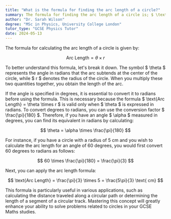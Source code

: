 ```yaml
---
title: "What is the formula for finding the arc length of a circle?"
summary: The formula for finding the arc length of a circle is; $ \text{Arc Length} = \theta \times r $.
author: "Dr. Sarah Wilson"
degree: "MSc in Physics, University College London"
tutor_type: "GCSE Physics Tutor"
date: 2024-05-13
---
```


The formula for calculating the arc length of a circle is given by:

$$
\text{Arc Length} = \theta \times r
$$

To better understand this formula, let's break it down. The symbol $ \theta $ represents the angle in radians that the arc subtends at the center of the circle, while $ r $ denotes the radius of the circle. When you multiply these two quantities together, you obtain the length of the arc.

If the angle is specified in degrees, it is essential to convert it to radians before using the formula. This is necessary because the formula $ \text{Arc Length} = \theta \times r $ is valid only when $ \theta $ is expressed in radians. To convert degrees to radians, you can use the conversion factor $ \frac{\pi}{180} $. Therefore, if you have an angle $ \alpha $ measured in degrees, you can find its equivalent in radians by calculating:

$$
\theta = \alpha \times \frac{\pi}{180}
$$

For instance, if you have a circle with a radius of 5 cm and you wish to calculate the arc length for an angle of 60 degrees, you would first convert 60 degrees to radians as follows:

$$
60 \times \frac{\pi}{180} = \frac{\pi}{3}
$$

Next, you can apply the arc length formula:

$$
\text{Arc Length} = \frac{\pi}{3} \times 5 = \frac{5\pi}{3} \text{ cm}
$$

This formula is particularly useful in various applications, such as calculating the distance traveled along a circular path or determining the length of a segment of a circular track. Mastering this concept will greatly enhance your ability to solve problems related to circles in your GCSE Maths studies.
    